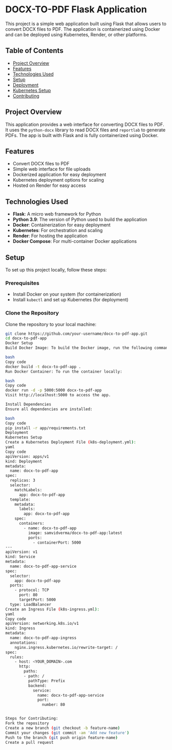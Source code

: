 # DOCX-TO-PDF Flask Application

This project is a simple web application built using Flask that allows users to convert DOCX files to PDF. The application is containerized using Docker and can be deployed using Kubernetes, Render, or other platforms.

## Table of Contents

- [Project Overview](#project-overview)
- [Features](#features)
- [Technologies Used](#technologies-used)
- [Setup](#setup)
- [Deployment](#deployment)
- [Kubernetes Setup](#kubernetes-setup)
- [Contributing](#contributing)

## Project Overview

This application provides a web interface for converting DOCX files to PDF. It uses the `python-docx` library to read DOCX files and `reportlab` to generate PDFs. The app is built with Flask and is fully containerized using Docker.

## Features

- Convert DOCX files to PDF
- Simple web interface for file uploads
- Dockerized application for easy deployment
- Kubernetes deployment options for scaling
- Hosted on Render for easy access

## Technologies Used

- **Flask**: A micro web framework for Python
- **Python 3.9**: The version of Python used to build the application
- **Docker**: Containerization for easy deployment
- **Kubernetes**: For orchestration and scaling
- **Render**: For hosting the application
- **Docker Compose**: For multi-container Docker applications

## Setup

To set up this project locally, follow these steps:

### Prerequisites

- Install Docker on your system (for containerization)
- Install `kubectl` and set up Kubernetes (for deployment)


### Clone the Repository

Clone the repository to your local machine:

```bash
git clone https://github.com/your-username/docx-to-pdf-app.git
cd docx-to-pdf-app
Docker Setup
Build Docker Image: To build the Docker image, run the following command:

bash
Copy code
docker build -t docx-to-pdf-app .
Run Docker Container: To run the container locally:

bash
Copy code
docker run -d -p 5000:5000 docx-to-pdf-app
Visit http://localhost:5000 to access the app.

Install Dependencies
Ensure all dependencies are installed:

bash
Copy code
pip install -r app/requirements.txt
Deployment
Kubernetes Setup
Create a Kubernetes Deployment File (k8s-deployment.yml):
yaml
Copy code
apiVersion: apps/v1
kind: Deployment
metadata:
  name: docx-to-pdf-app
spec:
  replicas: 3
  selector:
    matchLabels:
      app: docx-to-pdf-app
  template:
    metadata:
      labels:
        app: docx-to-pdf-app
    spec:
      containers:
        - name: docx-to-pdf-app
          image: samvidverma/docx-to-pdf-app:latest
          ports:
            - containerPort: 5000
---
apiVersion: v1
kind: Service
metadata:
  name: docx-to-pdf-app-service
spec:
  selector:
    app: docx-to-pdf-app
  ports:
    - protocol: TCP
      port: 80
      targetPort: 5000
  type: LoadBalancer
Create an Ingress File (k8s-ingress.yml):
yaml
Copy code
apiVersion: networking.k8s.io/v1
kind: Ingress
metadata:
  name: docx-to-pdf-app-ingress
  annotations:
    nginx.ingress.kubernetes.io/rewrite-target: /
spec:
  rules:
    - host: <YOUR_DOMAIN>.com
      http:
        paths:
        - path: /
          pathType: Prefix
          backend:
            service:
              name: docx-to-pdf-app-service
              port:
                number: 80


Steps for Contributing:
Fork the repository
Create a new branch (git checkout -b feature-name)
Commit your changes (git commit -am 'Add new feature')
Push to the branch (git push origin feature-name)
Create a pull request
